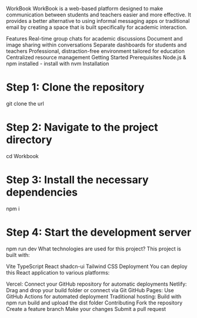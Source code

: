 WorkBook
WorkBook is a web-based platform designed to make communication between students and teachers easier and more effective. It provides a better alternative to using informal messaging apps or traditional email by creating a space that is built specifically for academic interaction.

Features
Real-time group chats for academic discussions
Document and image sharing within conversations
Separate dashboards for students and teachers
Professional, distraction-free environment tailored for education
Centralized resource management
Getting Started
Prerequisites
Node.js & npm installed - install with nvm
Installation
# Step 1: Clone the repository
git clone the url

# Step 2: Navigate to the project directory
cd Workbook

# Step 3: Install the necessary dependencies
npm i

# Step 4: Start the development server
npm run dev
What technologies are used for this project?
This project is built with:

Vite
TypeScript
React
shadcn-ui
Tailwind CSS
Deployment
You can deploy this React application to various platforms:

Vercel: Connect your GitHub repository for automatic deployments
Netlify: Drag and drop your build folder or connect via Git
GitHub Pages: Use GitHub Actions for automated deployment
Traditional hosting: Build with npm run build and upload the dist folder
Contributing
Fork the repository
Create a feature branch
Make your changes
Submit a pull request
